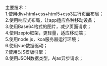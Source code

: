 主要技术：<br />
1.使用div+html+css+html5+css3进行页面布局；<br />
2.使用响应式布局，让app适应各种移动设备；<br />
3.使用Base64格式的图片，减少页面请求；<br />
4.使用zepto框架，更轻量，适应移动端；<br />
5.使用node.js，koa服务器运行环境；<br />
6.使用vue数据驱动；<br />
7.使用EJS模版引擎；<br />
8.使用JSON数据类型，Ajax异步请求；<br />
